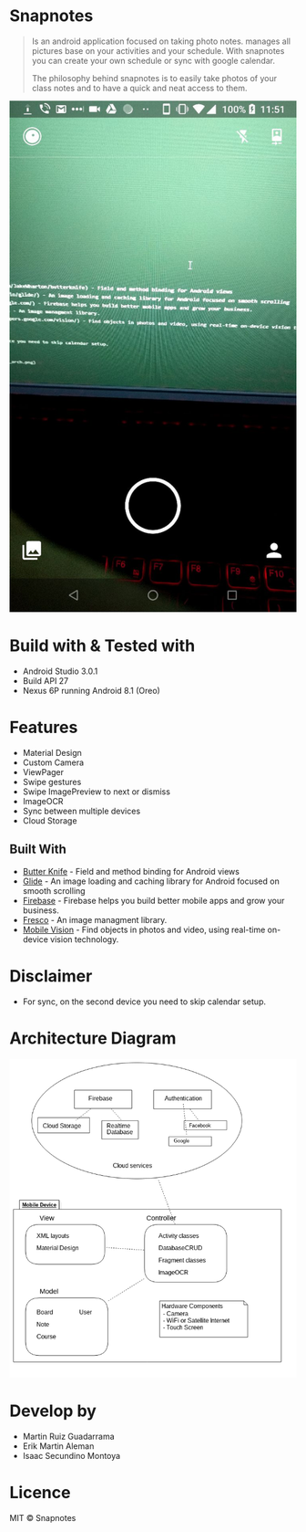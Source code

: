 # Snapnotes

> Is an android application focused on taking photo notes.
manages all pictures base on your activities and your schedule. 
With snapnotes you can create your own schedule or sync with google calendar.
>
>The philosophy behind snapnotes is to easily take photos of your class notes and to have a quick and neat access to them.

![Sample image](img/ss.jpg) 


# Build with & Tested with
- Android Studio 3.0.1
- Build API 27
- Nexus 6P running Android 8.1 (Oreo)

# Features
 - Material Design
 - Custom Camera 
 - ViewPager
 - Swipe gestures 
 - Swipe ImagePreview to next or dismiss 
 - ImageOCR
 - Sync between multiple devices
 - Cloud Storage
 
 ## Built With
 
 * [Butter Knife](https://github.com/JakeWharton/butterknife) - Field and method binding for Android views
 * [Glide](https://bumptech.github.io/glide/) - An image loading and caching library for Android focused on smooth scrolling 
 * [Firebase](https://firebase.google.com/) - Firebase helps you build better mobile apps and grow your business.
 * [Fresco](http://frescolib.org/) - An image managment library.
 * [Mobile Vision](https://developers.google.com/vision/) - Find objects in photos and video, using real-time on-device vision technology.
 
 # Disclaimer 
 - For sync, on the second device you need to skip calendar setup. 
 
# Architecture Diagram
![Sample image](img/snapnotes_arch.png) 

# Develop by 
* Martin Ruiz Guadarrama
* Erik Martin Aleman
* Isaac Secundino Montoya

# Licence
MIT &copy; Snapnotes


 
 

